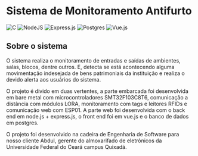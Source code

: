 
# Sistema de Monitoramento Antifurto

![C](https://img.shields.io/badge/c-%2300599C.svg?style=for-the-badge&logo=c&logoColor=white) 
![NodeJS](https://img.shields.io/badge/node.js-6DA55F?style=for-the-badge&logo=node.js&logoColor=white)
![Express.js](https://img.shields.io/badge/express.js-%23404d59.svg?style=for-the-badge&logo=express&logoColor=%2361DAFB)
![Postgres](https://img.shields.io/badge/postgres-%23316192.svg?style=for-the-badge&logo=postgresql&logoColor=white)
![Vue.js](https://img.shields.io/badge/vuejs-%2335495e.svg?style=for-the-badge&logo=vuedotjs&logoColor=%234FC08D)

## Sobre o sistema

O sistema realiza o monitoramento de entradas e saídas de ambientes, salas, blocos, dentre outros. E, detecta se está acontecendo alguma movimentação indesejada de bens patrimoniais da instituição e realiza o devido alerta aos usuários do sistema.

O projeto é divido em duas vertentes, a parte embarcada foi desenvolvida em bare metal com microcontroladores SMT32F103C8T6, comunicação a distância com módulos LORA, monitoramento com tags e leitores RFIDs e comunicação web com ESP01. A parte web foi desenvolvida com o back end em node.js + express.js, o front end foi em vue.js e o banco de dados em postgres. 

O projeto foi desenvolvido na cadeira de Engenharia de Software para nosso cliente Abdul, gerente do almoxarifado de eletrônicos da Universidade Federal do Ceará campus Quixadá.


